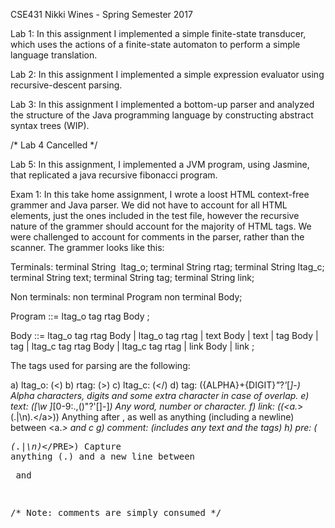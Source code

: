 CSE431 Nikki Wines - Spring Semester 2017

Lab 1: In this assignment I implemented a simple finite-state transducer, which uses the actions of a finite-state automaton to perform a simple language translation.

Lab 2: In this assignment I implemented a simple expression evaluator using recursive-descent parsing.

Lab 3: In this assignment I implemented a bottom-up parser and analyzed the structure of the Java programming language by constructing abstract syntax trees (WIP).

 /* Lab 4 Cancelled */ 

Lab 5: In this assignment, I implemented a JVM program, using Jasmine, that replicated a java recursive fibonacci program. 

Exam 1: In this take home assignment, I wrote a loost HTML context-free grammer and Java parser. We did not have to account for all HTML elements, just the ones included in the test file, however the recursive nature of the grammer should account for the majority of HTML tags. We were challenged to account for comments in the parser, rather than the scanner. The grammer looks like this: 

Terminals: 
terminal String   ltag_o;
terminal String   rtag;
terminal String   ltag_c;
terminal String   text;
terminal String   tag; 
terminal String   link;

Non terminals: 
non terminal Program
non terminal Body;

Program
::=  ltag_o tag rtag Body
;

Body 
::=  ltag_o tag rtag Body
|      ltag_o tag rtag
|      text Body
|      text
|      tag Body
|      tag
|      ltag_c tag rtag Body
|      ltag_c tag rtag
|      link Body
|      link
;

The tags used for parsing are the following: 

a) ltag_o: (<)
b) rtag: (>)
c) ltag_c: (<\/)
d) tag: ({ALPHA}+{DIGIT}*\"*\?*\'*\[*\]*\-*) Alpha characters,
digits and some extra character in case of overlap.
e) text: ([\w ]*[0-9:.,()\"\?\'\[\]\-]*) Any word, number or
character.
f) link: ((<a.*>(.|\n)*.*<\/a>)) Anything after <a and before >, as well as 
anything (including a newline) between <a.*> and </a>  c
g) comment: <!--.*--> (includes any text and the <!-- and --> tags)
h) pre: (<PRE>(.|\n)*<\/PRE>) Capture anything (.) and a new line
between <PRE> and </PRE> 

/* Note:  comments are simply consumed */

